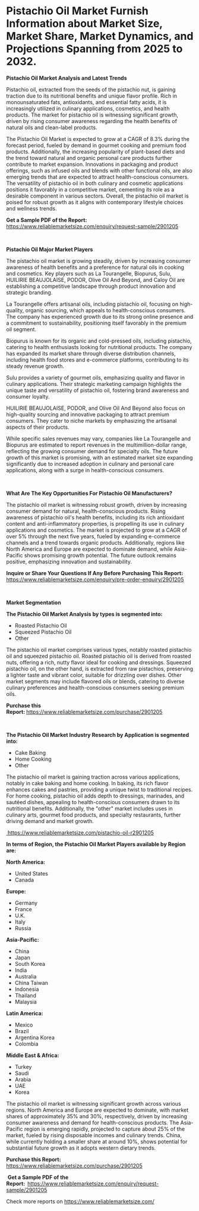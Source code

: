 <p><h1>Pistachio Oil Market Furnish Information about Market Size, Market Share, Market Dynamics, and Projections Spanning from 2025 to 2032.</h1></p><p><strong>Pistachio Oil Market Analysis and Latest Trends</strong></p>
<p><p>Pistachio oil, extracted from the seeds of the pistachio nut, is gaining traction due to its nutritional benefits and unique flavor profile. Rich in monounsaturated fats, antioxidants, and essential fatty acids, it is increasingly utilized in culinary applications, cosmetics, and health products. The market for pistachio oil is witnessing significant growth, driven by rising consumer awareness regarding the health benefits of natural oils and clean-label products. </p><p>The Pistachio Oil Market is expected to grow at a CAGR of 8.3% during the forecast period, fueled by demand in gourmet cooking and premium food products. Additionally, the increasing popularity of plant-based diets and the trend toward natural and organic personal care products further contribute to market expansion. Innovations in packaging and product offerings, such as infused oils and blends with other functional oils, are also emerging trends that are expected to attract health-conscious consumers. The versatility of pistachio oil in both culinary and cosmetic applications positions it favorably in a competitive market, cementing its role as a desirable component in various sectors. Overall, the pistachio oil market is poised for robust growth as it aligns with contemporary lifestyle choices and wellness trends.</p></p>
<p><strong>Get a Sample PDF of the Report:&nbsp;</strong> <a href="https://www.reliablemarketsize.com/enquiry/request-sample/2901205?utm_campaign=2925&utm_medium=2&utm_source=Github&utm_content=ia&utm_term=16032025&utm_id=pistachio-oil">https://www.reliablemarketsize.com/enquiry/request-sample/2901205</a></p>
<p>&nbsp;</p>
<p><strong>Pistachio Oil Major Market Players</strong></p>
<p><p>The pistachio oil market is growing steadily, driven by increasing consumer awareness of health benefits and a preference for natural oils in cooking and cosmetics. Key players such as La Tourangelle, Biopurus, Sulu, HUILIRIE BEAUJOLAISE, PODOR, Olive Oil And Beyond, and Caloy Oil are establishing a competitive landscape through product innovation and strategic branding.</p><p>La Tourangelle offers artisanal oils, including pistachio oil, focusing on high-quality, organic sourcing, which appeals to health-conscious consumers. The company has experienced growth due to its strong online presence and a commitment to sustainability, positioning itself favorably in the premium oil segment.</p><p>Biopurus is known for its organic and cold-pressed oils, including pistachio, catering to health enthusiasts looking for nutritional products. The company has expanded its market share through diverse distribution channels, including health food stores and e-commerce platforms, contributing to its steady revenue growth.</p><p>Sulu provides a variety of gourmet oils, emphasizing quality and flavor in culinary applications. Their strategic marketing campaign highlights the unique taste and versatility of pistachio oil, fostering brand awareness and consumer loyalty.</p><p>HUILIRIE BEAUJOLAISE, PODOR, and Olive Oil And Beyond also focus on high-quality sourcing and innovative packaging to attract premium consumers. They cater to niche markets by emphasizing the artisanal aspects of their products.</p><p>While specific sales revenues may vary, companies like La Tourangelle and Biopurus are estimated to report revenues in the multimillion-dollar range, reflecting the growing consumer demand for specialty oils. The future growth of this market is promising, with an estimated market size expanding significantly due to increased adoption in culinary and personal care applications, along with a surge in health-conscious consumers.</p></p>
<p>&nbsp;</p>
<p><strong>What Are The Key Opportunities For Pistachio Oil Manufacturers?</strong></p>
<p><p>The pistachio oil market is witnessing robust growth, driven by increasing consumer demand for natural, health-conscious products. Rising awareness of pistachio oil's health benefits, including its rich antioxidant content and anti-inflammatory properties, is propelling its use in culinary applications and cosmetics. The market is projected to grow at a CAGR of over 5% through the next five years, fueled by expanding e-commerce channels and a trend towards organic products. Additionally, regions like North America and Europe are expected to dominate demand, while Asia-Pacific shows promising growth potential. The future outlook remains positive, emphasizing innovation and sustainability.</p></p>
<p><strong>Inquire or Share Your Questions If Any Before Purchasing This Report:</strong> <a href="https://www.reliablemarketsize.com/enquiry/pre-order-enquiry/2901205?utm_campaign=2925&utm_medium=2&utm_source=Github&utm_content=ia&utm_term=16032025&utm_id=pistachio-oil">https://www.reliablemarketsize.com/enquiry/pre-order-enquiry/2901205</a></p>
<p>&nbsp;</p>
<p><strong>Market Segmentation</strong></p>
<p><strong>The Pistachio Oil Market Analysis by types is segmented into:</strong></p>
<p><ul><li>Roasted Pistachio Oil</li><li>Squeezed Pistachio Oil</li><li>Other</li></ul></p>
<p><p>The pistachio oil market comprises various types, notably roasted pistachio oil and squeezed pistachio oil. Roasted pistachio oil is derived from roasted nuts, offering a rich, nutty flavor ideal for cooking and dressings. Squeezed pistachio oil, on the other hand, is extracted from raw pistachios, preserving a lighter taste and vibrant color, suitable for drizzling over dishes. Other market segments may include flavored oils or blends, catering to diverse culinary preferences and health-conscious consumers seeking premium oils.</p></p>
<p><strong>Purchase this Report:&nbsp;</strong><a href="https://www.reliablemarketsize.com/purchase/2901205?utm_campaign=2925&utm_medium=2&utm_source=Github&utm_content=ia&utm_term=16032025&utm_id=pistachio-oil">https://www.reliablemarketsize.com/purchase/2901205</a></p>
<p>&nbsp;</p>
<p><strong>The Pistachio Oil Market Industry Research by Application is segmented into:</strong></p>
<p><ul><li>Cake Baking</li><li>Home Cooking</li><li>Other</li></ul></p>
<p><p>The pistachio oil market is gaining traction across various applications, notably in cake baking and home cooking. In baking, its rich flavor enhances cakes and pastries, providing a unique twist to traditional recipes. For home cooking, pistachio oil adds depth to dressings, marinades, and sautéed dishes, appealing to health-conscious consumers drawn to its nutritional benefits. Additionally, the "other" market includes uses in culinary arts, gourmet food products, and specialty restaurants, further driving demand and market growth.</p></p>
<p><a href="https://www.reliablemarketsize.com/pistachio-oil-r2901205?utm_campaign=2925&utm_medium=2&utm_source=Github&utm_content=ia&utm_term=16032025&utm_id=pistachio-oil">&nbsp;https://www.reliablemarketsize.com/pistachio-oil-r2901205</a></p>
<p><strong>In terms of Region, the Pistachio Oil Market Players available by Region are:</strong></p>
<p>
    <p> <strong> North America: </strong>
        <ul>
            <li>United States</li>
            <li>Canada</li>
        </ul>
        </p> 
    <p> <strong> Europe: </strong>
        <ul>
            <li>Germany</li>
            <li>France</li>
            <li>U.K.</li>
            <li>Italy</li>
            <li>Russia</li>
        </ul>
        </p> 
    <p> <strong> Asia-Pacific: </strong>
        <ul>
            <li>China</li>
            <li>Japan</li>
            <li>South Korea</li>
            <li>India</li>
            <li>Australia</li>
            <li>China Taiwan</li>
            <li>Indonesia</li>
            <li>Thailand</li>
            <li>Malaysia</li>
        </ul>
        </p> 
    <p> <strong> Latin America: </strong>
        <ul>
            <li>Mexico</li>
            <li>Brazil</li>
            <li>Argentina Korea</li>
            <li>Colombia</li>
        </ul>
        </p> 
    <p> <strong> Middle East & Africa: </strong>
        <ul>
            <li>Turkey</li>
            <li>Saudi</li>
            <li>Arabia</li>
            <li>UAE</li>
            <li>Korea</li>
        </ul>
    </p>
    </p>
<p><p>The pistachio oil market is witnessing significant growth across various regions. North America and Europe are expected to dominate, with market shares of approximately 35% and 30%, respectively, driven by increasing consumer awareness and demand for health-conscious products. The Asia-Pacific region is emerging rapidly, projected to capture about 25% of the market, fueled by rising disposable incomes and culinary trends. China, while currently holding a smaller share at around 10%, shows potential for substantial future growth as it adopts western dietary trends.</p></p>
<p><strong>Purchase this Report: </strong><a href="https://www.reliablemarketsize.com/purchase/2901205?utm_campaign=2925&utm_medium=2&utm_source=Github&utm_content=ia&utm_term=16032025&utm_id=pistachio-oil">https://www.reliablemarketsize.com/purchase/2901205</a></p>
<p>&nbsp;<strong>Get a Sample PDF of the Report:&nbsp;&nbsp;</strong><a href="https://www.reliablemarketsize.com/enquiry/request-sample/2901205?utm_campaign=2925&utm_medium=2&utm_source=Github&utm_content=ia&utm_term=16032025&utm_id=pistachio-oil">https://www.reliablemarketsize.com/enquiry/request-sample/2901205</a></p>
<p><strong></strong></p>
<p>Check more reports on <a href="https://www.reliablemarketsize.com/?utm_campaign=2925&utm_medium=2&utm_source=Github&utm_content=ia&utm_term=16032025&utm_id=pistachio-oil">https://www.reliablemarketsize.com/</a></p>